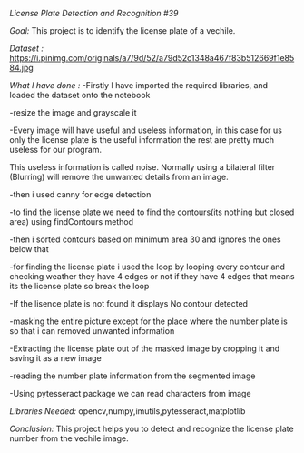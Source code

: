 *License Plate Detection and Recognition #39*

*Goal:* This project is to identify the license plate of a vechile.

*Dataset :* https://i.pinimg.com/originals/a7/9d/52/a79d52c1348a467f83b512669f1e8584.jpg

*What I have done :*
-Firstly I have imported the required libraries, and loaded the dataset onto the notebook

-resize the image and grayscale it

-Every image will have useful and useless information, in this case for us only the license plate is the useful information the rest are pretty much useless for our program. 

 This useless information is called noise. Normally using a bilateral filter (Blurring) will remove the unwanted details from an image.

-then i used canny for edge detection

-to find the license plate we need to find the contours(its nothing but closed area) using findContours method 

-then i sorted contours based on minimum area 30 and ignores the ones below that

-for finding the license plate i used the loop by looping every contour and checking weather they have 4 edges or not if they have 4 edges that means its the license plate so break the loop

-If the lisence plate is not found it displays No contour detected

-masking the entire picture except for the place where the number plate is so that i can removed unwanted information

-Extracting the license plate out of the masked image by cropping it and saving it as a new image

-reading the number plate information from the segmented image

-Using pytesseract package we can read characters from image

*Libraries Needed:* opencv,numpy,imutils,pytesseract,matplotlib

*Conclusion:* This project helps you to detect and recognize the license plate number from the vechile image.
